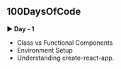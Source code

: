 ## 100DaysOfCode

**▶️ Day - 1**

- Class vs Functional Components
- Environment Setup
- Understanding create-react-app.

